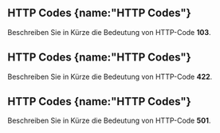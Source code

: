 ## HTTP Codes {name:"HTTP Codes"}
<p>Beschreiben Sie in Kürze die Bedeutung von HTTP-Code <b>103</b>.</p>

## HTTP Codes {name:"HTTP Codes"}
<p>Beschreiben Sie in Kürze die Bedeutung von HTTP-Code <b>422</b>.</p>

## HTTP Codes {name:"HTTP Codes"}
<p>Beschreiben Sie in Kürze die Bedeutung von HTTP-Code <b>501</b>.</p>